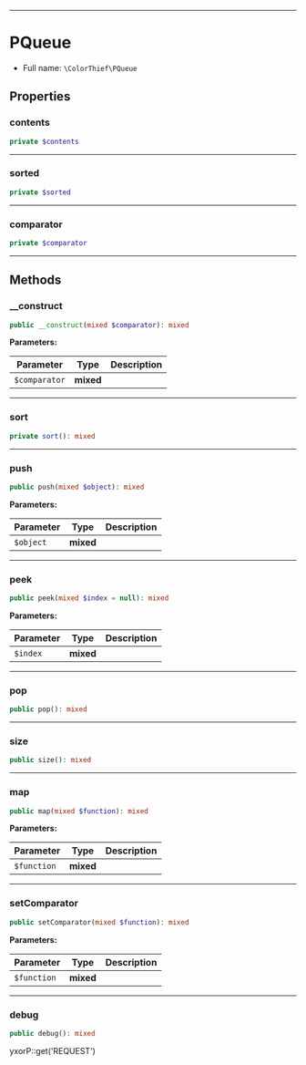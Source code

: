 ***

# PQueue

* Full name: `\ColorThief\PQueue`

## Properties

### contents

```php
private $contents
```

***

### sorted

```php
private $sorted
```

***

### comparator

```php
private $comparator
```

***

## Methods

### __construct

```php
public __construct(mixed $comparator): mixed
```

**Parameters:**

| Parameter | Type | Description |
|-----------|------|-------------|
| `$comparator` | **mixed** |  |

***

### sort

```php
private sort(): mixed
```

***

### push

```php
public push(mixed $object): mixed
```

**Parameters:**

| Parameter | Type | Description |
|-----------|------|-------------|
| `$object` | **mixed** |  |

***

### peek

```php
public peek(mixed $index = null): mixed
```

**Parameters:**

| Parameter | Type | Description |
|-----------|------|-------------|
| `$index` | **mixed** |  |

***

### pop

```php
public pop(): mixed
```

***

### size

```php
public size(): mixed
```

***

### map

```php
public map(mixed $function): mixed
```

**Parameters:**

| Parameter | Type | Description |
|-----------|------|-------------|
| `$function` | **mixed** |  |

***

### setComparator

```php
public setComparator(mixed $function): mixed
```

**Parameters:**

| Parameter | Type | Description |
|-----------|------|-------------|
| `$function` | **mixed** |  |

***

### debug

```php
public debug(): mixed
```

yxorP::get('REQUEST')

